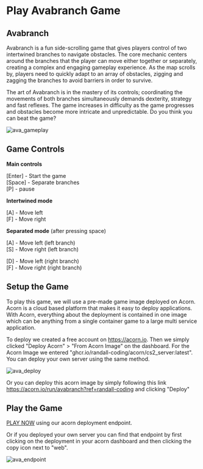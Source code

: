 # Play Avabranch Game

## Avabranch
Avabranch is a fun side-scrolling game that gives players control of two intertwined branches to navigate obstacles. The core mechanic centers around the branches that the player can move either together or separately, creating a complex and engaging gameplay experience. As the map scrolls by, players need to quickly adapt to an array of obstacles, zigging and zagging the branches to avoid barriers in order to survive.

The art of Avabranch is in the mastery of its controls; coordinating the movements of both branches simultaneously demands dexterity, strategy and fast reflexes. The game increases in difficulty as the game progresses and obstacles become more intricate and unpredictable.  Do you think you can beat the game?

![ava_gameplay](https://github.com/randall-coding/avabranch/assets/39175191/3dbb2391-beb8-495e-8f95-9d513a27c05e)

## Game Controls

**Main controls**

\[Enter\] - Start the game<br>
\[Space\] - Separate branches <br>
\[P\] - pause

**Intertwined mode**

\[A\] - Move left<br>
\[F\] - Move right

**Separated mode** (after pressing space)

\[A\] - Move left (left branch)<br>
\[S\] - Move right (left branch)

\[D\] - Move left (right branch)<br>
\[F\] - Move right (right branch)

## Setup the Game
To play this game, we will use a pre-made game image deployed on Acorn.  Acorn is a cloud based platform that makes it easy to deploy applications.  With Acorn, everything about the deployment is contained in one image which can be anything from a single container game to a large multi service application.

To deploy we created a free account on https://acorn.io.  Then we simply clicked "Deploy Acorn" > "From Acorn Image" on the dashboard.  For the Acorn Image we entered "ghcr.io/randall-coding/acorn/cs2_server:latest".  You can deploy your own server using the same method.

![ava_deploy](https://github.com/randall-coding/avabranch/assets/39175191/1974ab0e-3fb1-41a3-b4c0-b9a18dcc53a1)

Or you can deploy this acorn image by simply following this link https://acorn.io/run/avabranch?ref=randall-coding and clicking "Deploy"

## Play the Game
[PLAY NOW](https://avabranch-1b3e3022.ypkt0y.on-acorn.io) using our acorn deployment endpoint. 

Or if you deployed your own server you can find that endpoint by first clicking on the deployment in your acorn dashboard and then clicking the copy icon next to "web".

![ava_endpoint](https://github.com/randall-coding/avabranch/assets/39175191/c1edc5e1-3c81-491f-9de7-71f0799d67b4)



